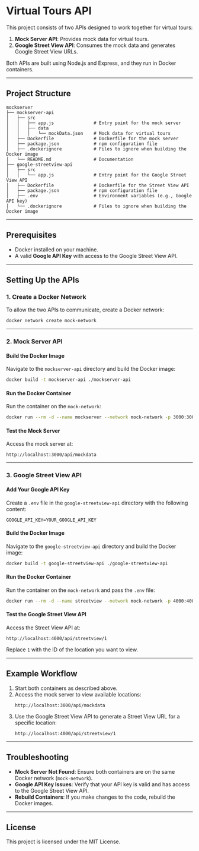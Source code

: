# Virtual Tours API

This project consists of two APIs designed to work together for virtual tours:
1. **Mock Server API**: Provides mock data for virtual tours.
2. **Google Street View API**: Consumes the mock data and generates Google Street View URLs.

Both APIs are built using Node.js and Express, and they run in Docker containers.

---

## Project Structure

```
mockserver
├── mockserver-api
│   ├── src
│   │   ├── app.js               # Entry point for the mock server
│   │   ├── data
│   │   │   └── mockData.json    # Mock data for virtual tours
│   ├── Dockerfile               # Dockerfile for the mock server
│   ├── package.json             # npm configuration file
│   ├── .dockerignore            # Files to ignore when building the Docker image
│   └── README.md                # Documentation
├── google-streetview-api
│   ├── src
│   │   └── app.js               # Entry point for the Google Street View API
│   ├── Dockerfile               # Dockerfile for the Street View API
│   ├── package.json             # npm configuration file
│   ├── .env                     # Environment variables (e.g., Google API key)
│   └── .dockerignore            # Files to ignore when building the Docker image
```

---

## Prerequisites

- Docker installed on your machine.
- A valid **Google API Key** with access to the Google Street View API.

---

## Setting Up the APIs

### 1. **Create a Docker Network**
To allow the two APIs to communicate, create a Docker network:
```bash
docker network create mock-network
```

---

### 2. **Mock Server API**

#### Build the Docker Image
Navigate to the `mockserver-api` directory and build the Docker image:
```bash
docker build -t mockserver-api ./mockserver-api
```

#### Run the Docker Container
Run the container on the `mock-network`:
```bash
docker run --rm -d --name mockserver --network mock-network -p 3000:3000 mockserver-api
```

#### Test the Mock Server
Access the mock server at:
```
http://localhost:3000/api/mockdata
```

---

### 3. **Google Street View API**

#### Add Your Google API Key
Create a `.env` file in the `google-streetview-api` directory with the following content:
```
GOOGLE_API_KEY=YOUR_GOOGLE_API_KEY
```

#### Build the Docker Image
Navigate to the `google-streetview-api` directory and build the Docker image:
```bash
docker build -t google-streetview-api ./google-streetview-api
```

#### Run the Docker Container
Run the container on the `mock-network` and pass the `.env` file:
```bash
docker run --rm -d --name streetview --network mock-network -p 4000:4000 --env-file .env google-streetview-api
```

#### Test the Google Street View API
Access the Street View API at:
```
http://localhost:4000/api/streetview/1
```
Replace `1` with the ID of the location you want to view.

---

## Example Workflow

1. Start both containers as described above.
2. Access the mock server to view available locations:
   ```
   http://localhost:3000/api/mockdata
   ```
3. Use the Google Street View API to generate a Street View URL for a specific location:
   ```
   http://localhost:4000/api/streetview/1
   ```

---

## Troubleshooting

- **Mock Server Not Found**: Ensure both containers are on the same Docker network (`mock-network`).
- **Google API Key Issues**: Verify that your API key is valid and has access to the Google Street View API.
- **Rebuild Containers**: If you make changes to the code, rebuild the Docker images.

---

## License

This project is licensed under the MIT License.